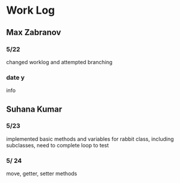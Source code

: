 # Work Log

## Max Zabranov

### 5/22

changed worklog and attempted branching

### date y

info


## Suhana Kumar

### 5/23

implemented basic methods and variables for rabbit class, including subclasses, need to complete loop to test

### 5/ 24

move, getter, setter methods
